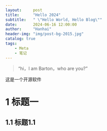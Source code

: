 ```yaml
---
layout:     post
title:      "Hello 2024"
subtitle:   " \"Hello World, Hello Blog\""
date:       2024-06-16 12:00:00
author:     "Hanhai"
header-img: "img/post-bg-2015.jpg"
catalog: true
tags:
    - Meta
    - 笔记
---
```


> “hi，I am Barton，who are you?”

这是一个开源软件
# 1 标题一
## 1.1 标题1.1



